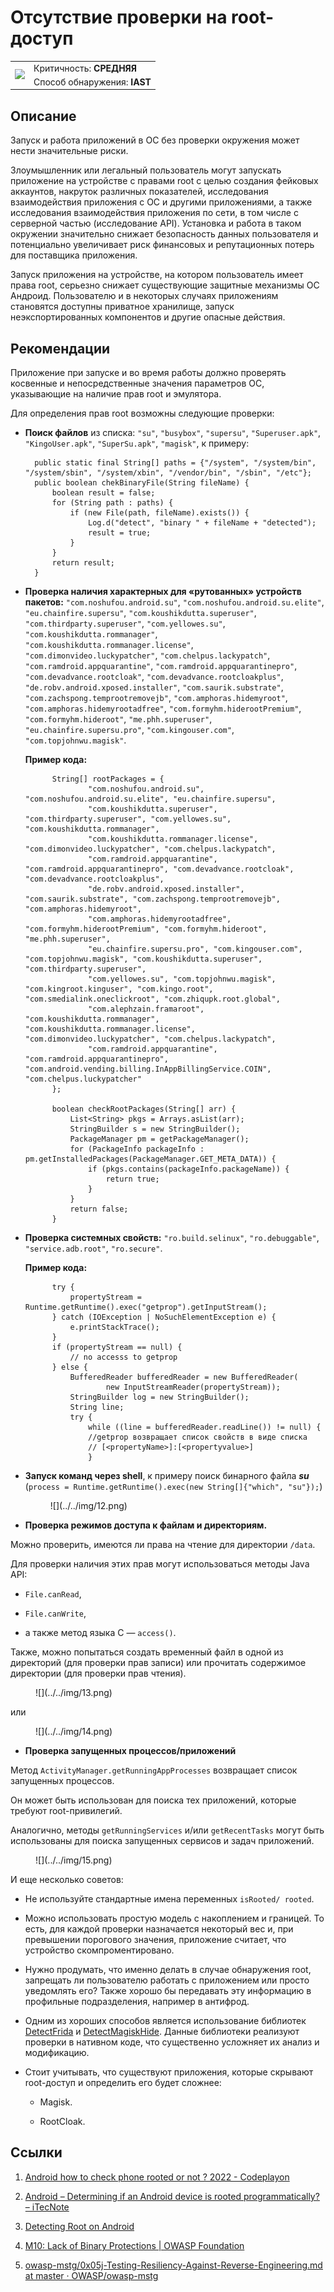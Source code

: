 # Отсутствие проверки на root-доступ

<table class='noborder'>
    <colgroup>
      <col/>
      <col/>
    </colgroup>
    <tbody>
      <tr>
        <td rowspan="2"><img src="../../../img/defekt_srednij.png"/></td>
        <td>Критичность:<strong> СРЕДНЯЯ</strong></td>
      </tr>
      <tr>
        <td>Способ обнаружения:<strong> IAST</strong></td>
      </tr>
    </tbody>
</table>

## Описание

Запуск и работа приложений в ОС без проверки окружения может нести значительные риски.

Злоумышленник или легальный пользователь могут запускать приложение на устройстве с правами root с целью создания фейковых аккаунтов, накруток различных показателей, исследования взаимодействия приложения с ОС и другими приложениями, а также исследования взаимодействия приложения по сети, в том числе с серверной частью (исследование API). Установка и работа в таком окружении значительно снижает безопасность данных пользователя и потенциально увеличивает риск финансовых и репутационных потерь для поставщика приложения.

Запуск приложения на устройстве, на котором пользователь имеет права root, серьезно снижает существующие защитные механизмы ОС Андроид. Пользователю и в некоторых случаях приложениям становятся доступны приватное хранилище, запуск неэкспортированных компонентов и другие опасные действия.

## Рекомендации

Приложение при запуске и во время работы должно проверять косвенные и непосредственные значения параметров ОС, указывающие на наличие прав root и эмулятора.

Для определения прав root возможны следующие проверки:

* **Поиск файлов** из списка: `"su"`, `"busybox"`, `"supersu"`, `"Superuser.apk"`, `"KingoUser.apk"`, `"SuperSu.apk"`, `"magisk"`, к примеру:

        public static final String[] paths = {"/system", "/system/bin", "/system/sbin", "/system/xbin", "/vendor/bin", "/sbin", "/etc"};
        public boolean chekBinaryFile(String fileName) {
            boolean result = false;
            for (String path : paths) {
                if (new File(path, fileName).exists()) {
                    Log.d("detect", "binary " + fileName + "detected");
                    result = true;
                }
            }
            return result;
        }

* **Проверка наличия характерных для «рутованных» устройств пакетов:** `"com.noshufou.android.su"`, `"com.noshufou.android.su.elite"`, `"eu.chainfire.supersu"`, `"com.koushikdutta.superuser"`, `"com.thirdparty.superuser"`, `"com.yellowes.su"`, `"com.koushikdutta.rommanager"`, `"com.koushikdutta.rommanager.license"`, `"com.dimonvideo.luckypatcher"`, `"com.chelpus.lackypatch"`, `"com.ramdroid.appquarantine"`, `"com.ramdroid.appquarantinepro"`, `"com.devadvance.rootcloak"`, `"com.devadvance.rootcloakplus"`, `"de.robv.android.xposed.installer"`, `"com.saurik.substrate"`, `"com.zachspong.temprootremovejb"`, `"com.amphoras.hidemyroot"`, `"com.amphoras.hidemyrootadfree"`, `"com.formyhm.hiderootPremium"`, `"com.formyhm.hideroot"`, `"me.phh.superuser"`, `"eu.chainfire.supersu.pro"`, `"com.kingouser.com"`, `"com.topjohnwu.magisk"`.

    **Пример кода:**

            String[] rootPackages = {
                    "com.noshufou.android.su", "com.noshufou.android.su.elite", "eu.chainfire.supersu",
                    "com.koushikdutta.superuser", "com.thirdparty.superuser", "com.yellowes.su", "com.koushikdutta.rommanager",
                    "com.koushikdutta.rommanager.license", "com.dimonvideo.luckypatcher", "com.chelpus.lackypatch",
                    "com.ramdroid.appquarantine", "com.ramdroid.appquarantinepro", "com.devadvance.rootcloak", "com.devadvance.rootcloakplus",
                    "de.robv.android.xposed.installer", "com.saurik.substrate", "com.zachspong.temprootremovejb", "com.amphoras.hidemyroot",
                    "com.amphoras.hidemyrootadfree", "com.formyhm.hiderootPremium", "com.formyhm.hideroot", "me.phh.superuser",
                    "eu.chainfire.supersu.pro", "com.kingouser.com", "com.topjohnwu.magisk", "com.koushikdutta.superuser", "com.thirdparty.superuser",
                    "com.yellowes.su", "com.topjohnwu.magisk", "com.kingroot.kinguser", "com.kingo.root", "com.smedialink.oneclickroot", "com.zhiqupk.root.global",
                    "com.alephzain.framaroot", "com.koushikdutta.rommanager", "com.koushikdutta.rommanager.license", "com.dimonvideo.luckypatcher", "com.chelpus.lackypatch",
                    "com.ramdroid.appquarantine", "com.ramdroid.appquarantinepro", "com.android.vending.billing.InAppBillingService.COIN", "com.chelpus.luckypatcher"
            };

            boolean checkRootPackages(String[] arr) {
                List<String> pkgs = Arrays.asList(arr);
                StringBuilder s = new StringBuilder();
                PackageManager pm = getPackageManager();
                for (PackageInfo packageInfo : pm.getInstalledPackages(PackageManager.GET_META_DATA)) {
                    if (pkgs.contains(packageInfo.packageName)) {
                        return true;
                    }
                }
                return false;
            }

* **Проверка системных свойств:** `"ro.build.selinux"`, `"ro.debuggable"`, `"service.adb.root"`, `"ro.secure"`.

    **Пример кода:**



            try {
                propertyStream = Runtime.getRuntime().exec("getprop").getInputStream();
            } catch (IOException | NoSuchElementException e) {
                e.printStackTrace();
            }
            if (propertyStream == null) {
                // no accesss to getprop
            } else {
                BufferedReader bufferedReader = new BufferedReader(
                        new InputStreamReader(propertyStream));
                StringBuilder log = new StringBuilder();
                String line;
                try {
                    while ((line = bufferedReader.readLine()) != null) {
                    //getprop возвращает список свойств в виде списка
                    // [<propertyName>]:[<propertyvalue>]
                    }


* **Запуск команд через shell**, к примеру поиск  бинарного файла ***su*** (`process = Runtime.getRuntime().exec(new String[]{"which", "su"});`)

    <figure markdown>![](../../img/12.png)</figure>

* **Проверка режимов доступа к файлам и директориям.**

Можно проверить, имеются ли права на чтение для директории `/data`.

Для проверки наличия этих прав могут использоваться методы Java API:

* `File.canRead`,

* `File.canWrite`,

* а также метод языка C — `access()`.

Также, можно попытаться создать временный файл в одной из директорий (для проверки прав записи) или прочитать содержимое директории (для проверки прав чтения).

<figure markdown>![](../../img/13.png)</figure>

или

<figure markdown>![](../../img/14.png)</figure>

* **Проверка запущенных процессов/приложений**

Метод `ActivityManager.getRunningAppProcesses` возвращает список запущенных процессов.

Он может быть использован для поиска тех приложений, которые требуют root-привилегий.

Аналогично, методы `getRunningServices` и/или `getRecentTasks` могут быть использованы для поиска запущенных сервисов и задач приложений.

<figure markdown>![](../../img/15.png)</figure>

И еще несколько советов:

* Не используйте стандартные имена переменных `isRooted/ rooted`.

* Можно использовать простую модель с накоплением и границей. То есть, для каждой проверки назначается некоторый вес и, при превышении порогового значения, приложение считает, что устройство скомпроментировано.

* Нужно продумать, что именно делать в случае обнаружения root, запрещать ли пользователю работать с приложением или просто уведомлять его? Также хорошо бы передавать эту информацию в профильные подразделения, например в антифрод.

* Одним из хороших способов является использование библиотек [DetectFrida](https://github.com/darvincisec/DetectFrida) и [DetectMagiskHide](https://github.com/darvincisec/DetectMagiskHide). 
Данные библиотеки реализуют проверки в нативном коде, что существенно усложняет их анализ и модификацию.

* Стоит учитывать, что существуют приложения, которые скрывают root-доступ и определить его будет сложнее:

    * Magisk.

    * RootCloak.

## Ссылки

1. [Android how to check phone rooted or not ? 2022 - Codeplayon](https://www.codeplayon.com/2020/07/android-how-to-check-phone-rooted-or-not/)

2. [Android – Determining if an Android device is rooted programmatically? – iTecNote](https://itecnote.com/tecnote/android-determining-if-an-android-device-is-rooted-programmatically/) 

3. [Detecting Root on Android](https://medium.com/@scottyab/detecting-root-on-android-97803474f694) 

4. [M10: Lack of Binary Protections | OWASP Foundation](https://owasp.org/www-project-mobile-top-10/2014-risks/m10-lack-of-binary-protections) 

5. [owasp-mstg/0x05j-Testing-Resiliency-Against-Reverse-Engineering.md at master · OWASP/owasp-mstg](https://github.com/OWASP/owasp-mstg/blob/master/Document/0x05j-Testing-Resiliency-Against-Reverse-Engineering.md)